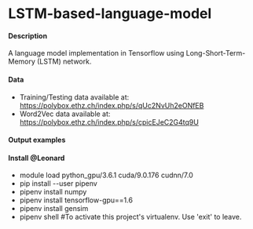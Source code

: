 # LSTM-based-language-model

#### Description 
A language model implementation in Tensorflow using Long-Short-Term-Memory (LSTM) network. 

#### Data

- Training/Testing data available at: https://polybox.ethz.ch/index.php/s/qUc2NvUh2eONfEB
- Word2Vec data available at: https://polybox.ethz.ch/index.php/s/cpicEJeC2G4tq9U

#### Output examples 



#### Install @Leonard
- module load python_gpu/3.6.1 cuda/9.0.176 cudnn/7.0
- pip install --user pipenv
- pipenv install numpy
- pipenv install tensorflow-gpu==1.6
- pipenv install gensim
- pipenv shell #To activate this project's virtualenv.  Use 'exit' to leave.
